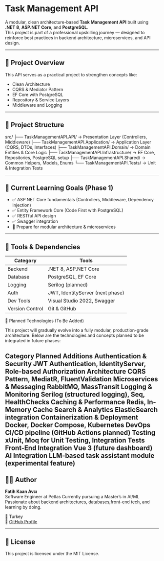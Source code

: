 # Task Management API

A modular, clean architecture-based **Task Management API** built using **.NET 8**, **ASP.NET Core**, and **PostgreSQL**.  
This project is part of a professional upskilling journey — designed to reinforce best practices in backend architecture, microservices, and API design.

---

## 🚀 Project Overview
This API serves as a practical project to strengthen concepts like:
- Clean Architecture
- CQRS & Mediator Pattern
- EF Core with PostgreSQL
- Repository & Service Layers
- Middleware and Logging

---

## 🧱 Project Structure
src/
├── TaskManagementAPI.API/ → Presentation Layer (Controllers, Middleware)
├── TaskManagementAPI.Application/ → Application Layer (CQRS, DTOs, Interfaces)
├── TaskManagementAPI.Domain/ → Domain Entities & Core Logic
├── TaskManagementAPI.Infrastructure/ → EF Core, Repositories, PostgreSQL setup
├── TaskManagementAPI.Shared/ → Common Helpers, Models, Enums
└── TaskManagementAPI.Tests/ → Unit & Integration Tests

---

## 🧠 Current Learning Goals (Phase 1)
- ✅ ASP.NET Core fundamentals (Controllers, Middleware, Dependency Injection)
- ✅ Entity Framework Core (Code First with PostgreSQL)
- ✅ RESTful API design
- ✅ Swagger integration
- 🧩 Prepare for modular architecture & microservices

---

## 🧰 Tools & Dependencies
| Category | Tools |
|-----------|-------|
| Backend | .NET 8, ASP.NET Core |
| Database | PostgreSQL, EF Core |
| Logging | Serilog (planned) |
| Auth | JWT, IdentityServer (next phase) |
| Dev Tools | Visual Studio 2022, Swagger |
| Version Control | Git & GitHub |

🧩 Planned Technologies (To Be Added)

This project will gradually evolve into a fully modular, production-grade architecture.
Below are the technologies and concepts planned to be integrated in future phases:

Category	Planned Additions
Authentication & Security	JWT Authentication, IdentityServer, Role-based Authorization
Architecture	CQRS Pattern, MediatR, FluentValidation
Microservices & Messaging	RabbitMQ, MassTransit
Logging & Monitoring	Serilog (structured logging), Seq, HealthChecks
Caching & Performance	Redis, In-Memory Cache
Search & Analytics	ElasticSearch integration
Containerization & Deployment	Docker, Docker Compose, Kubernetes
DevOps	CI/CD pipeline (GitHub Actions planned)
Testing	xUnit, Moq for Unit Testing, Integration Tests
Front-End Integration	Vue 3 (future dashboard)
AI Integration	LLM-based task assistant module (experimental feature)
---

## 🧑‍💻 Author
**Fatih Kaan Avcı**  
Software Engineer at Petlas
Currently pursuing a Master’s in AI/ML  
Passionate about backend architectures, databases,front-end tech, and learning by doing.  

📍 Turkey  
🔗 [GitHub Profile](https://github.com/Dev-Fka)

---

## 🏁 License
This project is licensed under the MIT License.
